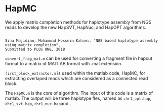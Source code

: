 # HapMC



We apply matrix completion methods for haplotype assembly from NGS reads to develop the new HapSVT, HapNuc, and HapOPT algorithms.


```

Sina Majidian, Mohammad Hossein Kahaei, "NGS based haplotype assembly using matrix completion",
Submitted to PLOS ONE, 2018

```


``convert_frag_mat.m`` can be used for converting a fragment file in hapcut format to a matrix of MATLAB format with .mat extension.

``first_block_extractor.m`` is used within the matlab code, HapMC, for extracting overlaped reads which are considered as a connected read block.

The `` HapMC.m `` is the core of algorithm. The input of this code is a matrix of matlab. The output will be three haplotype fles, named as ``chr1_opt.hap``, ``chr1_svt.hap``, ``chr1_nuc.hap``and .
